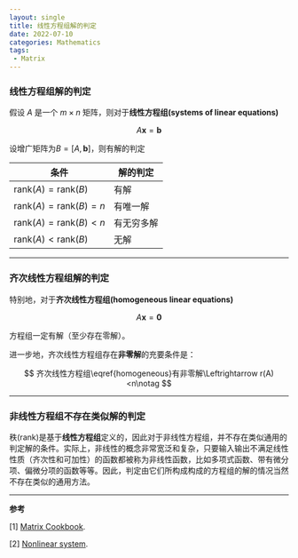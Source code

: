 ```yaml
---
layout: single
title: 线性方程组解的判定
date: 2022-07-10
categories: Mathematics
tags: 
 - Matrix
---
```




### 线性方程组解的判定

假设 $A$ 是一个 $m\times n$ 矩阵，则对于**线性方程组(systems of linear equations)**

$$
A\boldsymbol{x}=\boldsymbol{b}\label{systemsoflinear equations}
$$

设增广矩阵为$B=[A,\boldsymbol{b}]$，则有解的判定

| 条件                                  | 解的判定   |
| ------------------------------------- | ---------- |
| $\mathrm{rank}(A)=\mathrm{rank}(B)$   | 有解       |
| $\mathrm{rank}(A)=\mathrm{rank}(B)=n$ | 有唯一解   |
| $\mathrm{rank}(A)=\mathrm{rank}(B)<n$ | 有无穷多解 |
| $\mathrm{rank}(A)<\mathrm{rank}(B)$   | 无解       |


---
###  齐次线性方程组解的判定

特别地，对于**齐次线性方程组(homogeneous linear equations)**

$$
A\boldsymbol{x}=\boldsymbol{0}\label{homogeneous}
$$

方程组一定有解（至少存在零解）。

进一步地，齐次线性方程组存在**非零解**的充要条件是：

$$
齐次线性方程组\eqref{homogeneous}有非零解\Leftrightarrow r(A)<n\notag
$$

---
### 非线性方程组不存在类似解的判定

秩(rank)是基于**线性方程组**定义的，因此对于非线性方程组，并不存在类似通用的判定解的条件。实际上，非线性的概念非常宽泛和复杂，只要输入输出不满足线性性质（齐次性和可加性）的函数都被称为非线性函数，比如多项式函数、带有微分项、偏微分项的函数等等。因此，判定由它们所构成构成的方程组的解的情况当然不存在类似的通用方法。




---

**参考**

[1] [Matrix Cookbook](https://www.math.uwaterloo.ca/~hwolkowi/matrixcookbook.pdf). 

[2] [Nonlinear system](https://en.wikipedia.org/wiki/Nonlinear_system).


